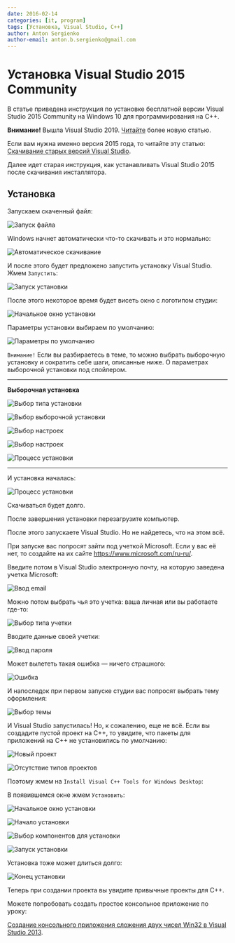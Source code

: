 ```yaml
---
date: 2016-02-14
categories: [it, program]
tags: [Установка, Visual Studio, C++]
author: Anton Sergienko
author-email: anton.b.sergienko@gmail.com
---
```


# Установка Visual Studio 2015 Community

В статье приведена инструкция по установке бесплатной версии Visual Studio 2015 Community на Windows 10 для программирования на C++.

**Внимание!** Вышла Visual Studio 2019. [Читайте](https://github.com/Harrix/harrix.dev-blog-2021/blob/main/install-visual-studio-2019/install-visual-studio-2019.md) более новую статью.

Если вам нужна именно версия 2015 года, то читайте эту статью: [Скачивание старых версий Visual Studio](https://github.com/Harrix/harrix.dev-blog-2018/blob/main/download-old-versions-vs/download-old-versions-vs.md).

Далее идет старая инструкция, как устанавливать Visual Studio 2015 после скачивания инсталлятора.

## Установка

Запускаем скаченный файл:

![Запуск файла](img/install_01.png)

Windows начнет автоматически что-то скачивать и это нормально:

![Автоматическое скачивание](img/install_02.png)

И после этого будет предложено запустить установку Visual Studio. Жмем `Запустить`:

![Запуск установки](img/install_03.png)

После этого некоторое время будет висеть окно с логотипом студии:

![Начальное окно установки](img/install_04.png)

Параметры установки выбираем по умолчанию:

![Параметры по умолчанию](img/install_05.png)

`Внимание!` Если вы разбираетесь в теме, то можно выбрать выборочную установку и сократить себе шаги, описанные ниже. О параметрах выборочной установки под спойлером.

---

**Выборочная установка** <!-- !details -->

![Выбор типа установки](img/custom-install_01.png)

![Выбор выборочной установки](img/custom-install_02.png)

![Выбор настроек](img/custom-install_03.png)

![Выбор настроек](img/custom-install_04.png)

![Процесс установки](img/custom-install_05.png)

---

И установка началась:

![Процесс установки](img/install_06.png)

Скачиваться будет долго.

После завершения установки перезагрузите компьютер.

После этого запускаете Visual Studio. Но не найдетесь, что на этом всё.

При запуске вас попросят зайти под учеткой Microsoft. Если у вас её нет, то создайте на их сайте <https://www.microsoft.com/ru-ru/>.

Введите потом в Visual Studio электронную почту, на которую заведена учетка Microsoft:

![Ввод email](img/sign-in_01.png)

Можно потом выбрать чья это учетка: ваша личная или вы работаете где-то:

![Выбор типа учетки](img/sign-in_02.png)

Вводите данные своей учетки:

![Ввод пароля](img/sign-in_03.png)

Может вылететь такая ошибка — ничего страшного:

![Ошибка](img/sign-in_04.png)

И напоследок при первом запуске студии вас попросят выбрать тему оформления:

![Выбор темы](img/design-theme.png)

И Visual Studio запустилась! Но, к сожалению, еще не всё. Если вы создадите пустой проект на C++, то увидите, что пакеты для приложений на C++ не установились по умолчанию:

![Новый проект](img/new-project_01.png)

![Отсутствие типов проектов](img/new-project_02.png)

Поэтому жмем на `Install Visual C++ Tools for Windows Desktop`:

В появившемся окне жмем `Установить`:

![Начальное окно установки](img/install-cpp-tools_01.png)

![Начало установки](img/install-cpp-tools_02.png)

![Выбор компонентов для установки](img/install-cpp-tools_03.png)

![Запуск установки](img/install-cpp-tools_04.png)

Установка тоже может длиться долго:

![Конец установки](img/install-cpp-tools_05.png)

Теперь при создании проекта вы увидите привычные проекты для C++.

Можете попробовать создать простое консольное приложение по уроку:

[Создание консольного приложения сложения двух чисел Win32 в Visual Studio 2013](https://github.com/Harrix/harrix.dev-blog-2015/blob/main/add-2-num-vs-2013-console/add-2-num-vs-2013-console.md).
